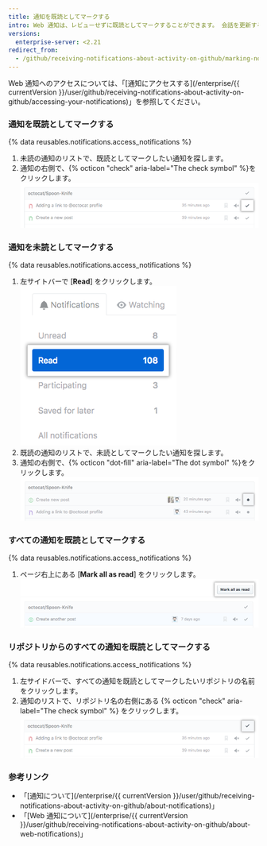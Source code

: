 ```yaml
---
title: 通知を既読としてマークする
intro: Web 通知は、レビューせずに既読としてマークすることができます。 会話を更新すると、新しい通知が届きます。 既読の会話を未読とマークすることもできるので、後からでも簡単に見つけることができます。
versions:
  enterprise-server: <2.21
redirect_from:
  - /github/receiving-notifications-about-activity-on-github/marking-notifications-as-read
---
```

Web 通知へのアクセスについては、「[通知にアクセスする](/enterprise/{{ currentVersion }}/user/github/receiving-notifications-about-activity-on-github/accessing-your-notifications)」を参照してください。

### 通知を既読としてマークする

{% data reusables.notifications.access_notifications %}
1. 未読の通知のリストで、既読としてマークしたい通知を探します。
1. 通知の右側で、{% octicon "check" aria-label="The check symbol" %}をクリックします。 ![1 つの通知を既読としてマークするボタン](/assets/images/help/notifications/notifications_mark_individual_as_read.png)

### 通知を未読としてマークする

{% data reusables.notifications.access_notifications %}
1. 左サイトバーで [**Read**] をクリックします。 ![すべての通知のボタン](/assets/images/help/notifications/sidebar_read_notifications.png)
1. 既読の通知のリストで、未読としてマークしたい通知を探します。
1. 通知の右側で、{% octicon "dot-fill" aria-label="The dot symbol" %}をクリックします。 ![通知を既読としてマークするボタン](/assets/images/help/notifications/notifications_mark_individual_as_unread.png)

### すべての通知を既読としてマークする

{% data reusables.notifications.access_notifications %}
1. ページ右上にある [**Mark all as read**] をクリックします。 ![すべての通知を既読としてマークするボタン](/assets/images/help/notifications/notifications_mark_all_as_read.png)

### リポジトリからのすべての通知を既読としてマークする

{% data reusables.notifications.access_notifications %}
1. 左サイドバーで、すべての通知を既読としてマークしたいリポジトリの名前をクリックします。
1. 通知のリストで、リポジトリ名の右側にある {% octicon "check" aria-label="The check symbol" %} をクリックします。 ![リポジトリからのすべての通知を既読としてマークするボタン](/assets/images/help/notifications/notifications_repositories_mark_all_as_read.png)

### 参考リンク

- 「[通知について](/enterprise/{{ currentVersion }}/user/github/receiving-notifications-about-activity-on-github/about-notifications)」
- 「[Web 通知について](/enterprise/{{ currentVersion }}/user/github/receiving-notifications-about-activity-on-github/about-web-notifications)」
